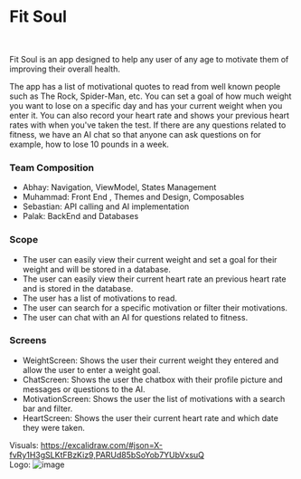# Fit Soul
<br>
<p>Fit Soul is an app designed to help any user of any age to motivate them of improving their overall health.</p>
<p>The app has a list of motivational quotes to read from well known people such as The Rock, Spider-Man, etc. You can set a goal of how much weight you want to lose on a specific day and has your current weight when you enter it. You can also record your heart rate and shows your previous heart rates with when you've taken the test. If there are any questions related to fitness, we have an AI chat so that anyone can ask questions on for example, how to lose 10 pounds in a week.</p>

### Team Composition
<ul>
  <li>Abhay: Navigation, ViewModel, States Management</li>
  <li>Muhammad: Front End , Themes and Design, Composables</li>
  <li>Sebastian: API calling and AI implementation</li>
  <li>Palak:  BackEnd and Databases</li>
</ul>

### Scope
<ul>
  <li>The user can easily view their current weight and set a goal for their weight and will be stored in a database.</li>
  <li>The user can easily view their current heart rate an previous heart rate and is stored in the database.</li>
  <li>The user has a list of motivations to read.</li>
  <li>The user can search for a specific motivation or filter their motivations.</li>
  <li>The user can chat with an AI for questions related to fitness.</li>
</ul>

### Screens
<ul>
  <li>WeightScreen: Shows the user their current weight they entered and allow the user to enter a weight goal.</li>
  <li>ChatScreen: Shows the user the chatbox with their profile picture and messages or questions to the AI.</li>
  <li>MotivationScreen: Shows the user the list of motivations with a search bar and filter.</li>
  <li>HeartScreen: Shows the user their current heart rate and which date they were taken.</li>
</ul

Visuals: https://excalidraw.com/#json=X-fvRy1H3gSLKtFBzKiz9,PARUd85bSoYob7YUbVxsuQ
<br>
Logo:
![image](https://github.com/user-attachments/assets/40b2fa0d-f914-4509-986b-aeff4da3d19c)
